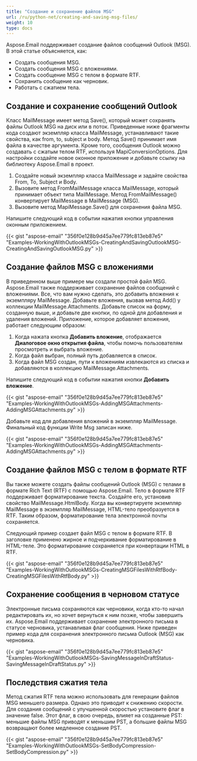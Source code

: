 ```yaml
---
title: "Создание и сохранение файлов MSG"
url: /ru/python-net/creating-and-saving-msg-files/
weight: 10
type: docs
---
```



Aspose.Email поддерживает создание файлов сообщений Outlook (MSG). В этой статье объясняется, как:

- Создать сообщения MSG.
- Создать сообщения MSG с вложениями.
- Создать сообщение MSG с телом в формате RTF.
- Сохранить сообщение как черновик.
- Работать с сжатием тела.
## **Создание и сохранение сообщений Outlook**
Класс MailMessage имеет метод Save(), который может сохранять файлы Outlook MSG на диск или в поток. Приведенные ниже фрагменты кода создают экземпляр класса MailMessage, устанавливают такие свойства, как from, to, subject и body. Метод Save() принимает имя файла в качестве аргумента. Кроме того, сообщения Outlook можно создавать с сжатым телом RTF, используя MapiConversionOptions. Для настройки создайте новое оконное приложение и добавьте ссылку на библиотеку Aspose.Email в проект.

1. Создайте новый экземпляр класса MailMessage и задайте свойства From, To, Subject и Body.
1. Вызовите метод FromMailMessage класса MailMessage, который принимает объект типа MailMessage. Метод FromMailMessage() конвертирует MailMessage в MailMessage (MSG).
1. Вызовите метод MapiMessage.Save() для сохранения файла MSG.

Напишите следующий код в событии нажатия кнопки управления оконным приложением.



{{< gist "aspose-email" "356f0e128b9d45a7ee779fc813eb87e5" "Examples-WorkingWithOutlookMSGs-CreatingAndSavingOutlookMSG-CreatingAndSavingOutlookMSG.py" >}}
## **Создание файлов MSG с вложениями**
В приведенном выше примере мы создали простой файл MSG. Aspose.Email также поддерживает сохранение файлов сообщений с вложениями. Все, что вам нужно сделать, это добавить вложения к экземпляру MailMessage. Добавьте вложения, вызвав метод Add() у коллекции MailMessage.Attachments. Добавьте список на форму, созданную выше, и добавьте две кнопки, по одной для добавления и удаления вложений. Приложение, которое добавляет вложения, работает следующим образом:

1. Когда нажата кнопка **Добавить вложение**, отображается **Диалоговое окно открытия файла**, чтобы помочь пользователям просмотреть и выбрать вложение.
1. Когда файл выбран, полный путь добавляется в список.
1. Когда файл MSG создан, пути к вложениям извлекаются из списка и добавляются в коллекцию MailMessage.Attachments.

Напишите следующий код в событии нажатия кнопки **Добавить вложение**.



{{< gist "aspose-email" "356f0e128b9d45a7ee779fc813eb87e5" "Examples-WorkingWithOutlookMSGs-AddingMSGAttachments-AddingMSGAttachments.py" >}}

Добавьте код для добавления вложений в экземпляр MailMessage. Финальный код функции Write Msg записан ниже.

{{< gist "aspose-email" "356f0e128b9d45a7ee779fc813eb87e5" "Examples-WorkingWithOutlookMSGs-AddingMSGAttachments-AddingMSGAttachments.py" >}}


## **Создание файлов MSG с телом в формате RTF**
Вы также можете создать файлы сообщений Outlook (MSG) с телами в формате Rich Text (RTF) с помощью Aspose.Email. Тело в формате RTF поддерживает форматирование текста. Создайте его, установив свойство MailMessage.HtmlBody. Когда вы конвертируете экземпляр MailMessage в экземпляр MailMessage, HTML-тело преобразуется в RTF. Таким образом, форматирование тела электронной почты сохраняется.

Следующий пример создает файл MSG с телом в формате RTF. В заголовке применено жирное и подчеркивание форматирование в HTML-теле. Это форматирование сохраняется при конвертации HTML в RTF.



{{< gist "aspose-email" "356f0e128b9d45a7ee779fc813eb87e5" "Examples-WorkingWithOutlookMSGs-CreatingMSGFilesWithRtfBody-CreatingMSGFilesWithRtfBody.py" >}}
## **Сохранение сообщения в черновом статусе**
Электронные письма сохраняются как черновики, когда кто-то начал редактировать их, но хочет вернуться к ним позже, чтобы завершить их. Aspose.Email поддерживает сохранение электронного письма в статусе черновика, устанавливая флаг сообщения. Ниже приведен пример кода для сохранения электронного письма Outlook (MSG) как черновика.



{{< gist "aspose-email" "356f0e128b9d45a7ee779fc813eb87e5" "Examples-WorkingWithOutlookMSGs-SavingMessageInDraftStatus-SavingMessageInDraftStatus.py" >}}
## **Последствия сжатия тела**
Метод сжатия RTF тела можно использовать для генерации файлов MSG меньшего размера. Однако это приводит к снижению скорости. Для создания сообщений с улучшенной скоростью установите флаг в значение false. Этот флаг, в свою очередь, влияет на созданные PST: меньшие файлы MSG приводят к меньшим PST, а большие файлы MSG возвращают более медленное создание PST.



{{< gist "aspose-email" "356f0e128b9d45a7ee779fc813eb87e5" "Examples-WorkingWithOutlookMSGs-SetBodyCompression-SetBodyCompression.py" >}}



